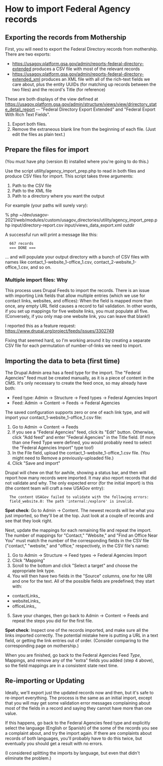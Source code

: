 # How to import Federal Agency records

## Exporting the records from Mothership

First, you will need to export the Federal Directory records from
mothership. There are two exports:

* https://usagov.platform.gsa.gov/admin/reports-federal-directory-extended
  produces a CSV file with most of the relevant records
* https://usagov.platform.gsa.gov/admin/reports-federal-directory-extended_xml
  produces an XML file with all of the rich-text fields we care about,
  plus the entity UUIDs (for matching up records between the two
  files) and the record's Title (for reference)

These are both displays of the view defined at
https://usagov.platform.gsa.gov/admin/structure/views/view/drirectory_state_detail_report
-- "Federal Directory Export Extended" and "Federal Export With Rich
Text Fields". 

1. Export both files.
2. Remove the extraneous blank line from the beginning of each
file. (Just edit the files as plain text.)

## Prepare the files for import

(You must have php (version 8) installed where you're going to do
this.)

Use the script utility/agency_import_prep.php to read in both files
and produce CSV files for import. This script takes three arguments:

1. Path to the CSV file
2. Path to the XML file
3. Path to a directory where you want the output

For example (your paths will surely vary):

% php ~/dev/usagov-2021/web/modules/custom/usagov_directories/utility/agency_import_prep.php input/directory-report.csv input/views_data_export.xml outdir


A successful run will print a message like this:

```  
  667 records
  === DONE ===
```

... and will populate your output directory with a bunch of CSV files
with names like contact_1-website_1-office_1.csv,
contact_2-website_1-office_1.csv, and so on.

### Multiple import files: Why

This process uses Drupal Feeds to import the records. There is an
issue with importing Link fields that allow multiple entries (which we
use for contact links, websites, and offices): When the field is
mapped more than once, any empty URL field causes a record to fail
validation. In other words, if you set up mappings for five website
links, you must populate all five. (Conversely, if you only map one
website link, you can leave that blank!)

I reported this as a feature request:
https://www.drupal.org/project/feeds/issues/3302749

Fixing that seemed hard, so I'm working around it by creating a
separate CSV file for each permutation of number-of-links we need to
import. 

## Importing the data to beta (first time) 

The Drupal Admin area has a feed type for the import. The "Federal
Agencies" feed must be created manually, as it is a piece of content
in the CMS. It's only necessary to create the feed once, so may
already have both:

* Feed type: Admin -> Structure -> Feed types -> Federal Agencies
  Import
* Feed: Admin -> Content -> Feeds -> Federal Agencies

The saved configuration supports zero or one of each link type, and
will import your contact_1-website_1-office_1.csv file:

1. Go to Admin -> Content -> Feeds
2. If you see a "Federal Agencies" feed, click its "Edit"
   button. Otherwise, click "Add feed" and enter "Federal Agencies" in
   the Title field. (If more than one Feed Type were defined, you
   would probably need to select the "Federal Agencies Import" type too!) 
3. In the File field, upload the contact_1-website_1-office_1.csv file. (You might need
to Remove a previously-uploaded file.)
4. Click "Save and import"

Drupal will chew on that for awhile, showing a status bar, and then
will report how many records were imported. It may also report records
that did not validate and why. The only expected error (for the
initial import) is this (the content team will craft a new USAGov entry):

```
  The content USAGov failed to validate with the following errors:
  field_website.0: The path 'internal:/explore' is invalid.
```

**Spot check**: Go to Admin -> Content. The newest records will be what
you just imported, so they'll be at the top. Just look at a couple of
records and see that they look right. 

Next, update the mappings for each remaining file and repeat the
import. The number of mappings for "Contact," "Website," and "Find an
Office Near You" must match the number of the corresponding fields in
the CSV file ("contact," "website," and "office," respectively, in the
CSV file's name):

1. Go to Admin -> Structure -> Feed types -> Federal Agencies Import
2. Click "Mapping"
3. Scroll to the bottom and click "Select a target" and choose the
appropriate link type.
4. You will then have two fields in the "Source" columns, one for hte
URI and one for the text. All of the possible fields are predefined;
they start with:
  * contactLinks_
  * websiteLinks_
  * officeLinks_
5. Save your changes, then go back to Admin -> Content -> Feeds and
repeat the steps you did for the first file.

**Spot check**: Inspect one of the records imported, and make sure all the
links imported correctly. The potential mistake here is putting a URL
in a text field, or getting the link entries out of order. (Consider
comparing to the corresponding page on mothership.)

When you are finished, go back to the Federal Agencies Feed *Type*,
Mappings, and remove any of the "extra" fields you added (step 4
above), so the field mappings are in a consistent state next time.

## Re-importing or Updating

Ideally, we'll export just the updated records now and then, but it's
safe to re-import everything. The process is the same as an initial
import, except that you will may get some validation error messages
complaining about most of the fields in a record and saying they
cannot have more than one value.

If this happens, go back to the Federal Agencies feed type and
explicitly select the language (English or Spanish) of the some of the
records you see a complaint about, and try the import again. If there
are complaints about records of both languages, you'll probably have
to do this twice, but eventually you should get a result with no
errors.

(I considered splitting the imports by language, but even that didn't
eliminate the problem.) 




